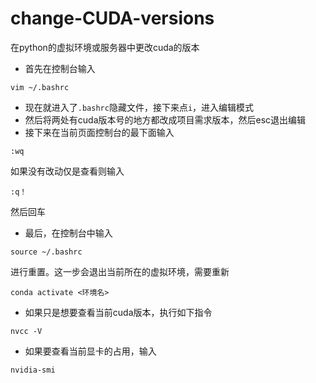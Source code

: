 # change-CUDA-versions
在python的虚拟环境或服务器中更改cuda的版本

* 首先在控制台输入
```
vim ~/.bashrc 
```
* 现在就进入了`.bashrc`隐藏文件，接下来点`i`，进入编辑模式
* 然后将两处有cuda版本号的地方都改成项目需求版本，然后esc退出编辑
* 接下来在当前页面控制台的最下面输入
```
:wq
```
如果没有改动仅是查看则输入
```
:q！
```
然后回车
* 最后，在控制台中输入
```
source ~/.bashrc
```
进行重置。这一步会退出当前所在的虚拟环境，需要重新 
```
conda activate <环境名>
```
* 如果只是想要查看当前cuda版本，执行如下指令
```
nvcc -V
```
* 如果要查看当前显卡的占用，输入
```
nvidia-smi
```
  
